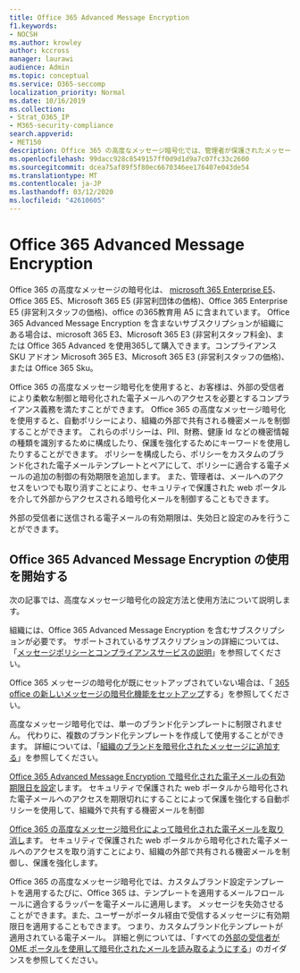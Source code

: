 ```yaml
---
title: Office 365 Advanced Message Encryption
f1.keywords:
- NOCSH
ms.author: krowley
author: kccross
manager: laurawi
audience: Admin
ms.topic: conceptual
ms.service: O365-seccomp
localization_priority: Normal
ms.date: 10/16/2019
ms.collection:
- Strat_O365_IP
- M365-security-compliance
search.appverid:
- MET150
description: Office 365 の高度なメッセージ暗号化では、管理者が保護されたメッセージをより多く実行できるようにすることで、組織が法令遵守の義務を満たすことができます。
ms.openlocfilehash: 99dacc928c8549157ff0d9d1d9a7c07fc33c2600
ms.sourcegitcommit: dcea75af89f5f80ec6670346ee176407e043de54
ms.translationtype: MT
ms.contentlocale: ja-JP
ms.lasthandoff: 03/12/2020
ms.locfileid: "42610605"
---
```

# <a name="office-365-advanced-message-encryption"></a>Office 365 Advanced Message Encryption

Office 365 の高度なメッセージの暗号化は、 [microsoft 365 Enterprise E5](https://www.microsoft.com/microsoft-365/enterprise/home)、Office 365 E5、Microsoft 365 E5 (非営利団体の価格)、Office 365 Enterprise E5 (非営利スタッフの価格)、office の365教育用 A5 に含まれています。 Office 365 Advanced Message Encryption を含まないサブスクリプションが組織にある場合は、microsoft 365 E3、Microsoft 365 E3 (非営利スタッフ料金)、または Office 365 Advanced を使用365して購入できます。コンプライアンス SKU アドオン Microsoft 365 E3、Microsoft 365 E3 (非営利スタッフの価格)、または Office 365 Sku。

Office 365 の高度なメッセージ暗号化を使用すると、お客様は、外部の受信者により柔軟な制御と暗号化された電子メールへのアクセスを必要とするコンプライアンス義務を満たすことができます。 Office 365 の高度なメッセージ暗号化を使用すると、自動ポリシーにより、組織の外部で共有される機密メールを制御することができます。 これらのポリシーは、PII、財務、健康 Id などの機密情報の種類を識別するために構成したり、保護を強化するためにキーワードを使用したりすることができます。 ポリシーを構成したら、ポリシーをカスタムのブランド化された電子メールテンプレートとペアにして、ポリシーに適合する電子メールの追加の制御の有効期限を追加します。 また、管理者は、メールへのアクセスをいつでも取り消すことにより、セキュリティで保護された web ポータルを介して外部からアクセスされる暗号化メールを制御することもできます。

外部の受信者に送信される電子メールの有効期限は、失効日と設定のみを行うことができます。

## <a name="get-started-with-office-365-advanced-message-encryption"></a>Office 365 Advanced Message Encryption の使用を開始する

次の記事では、高度なメッセージ暗号化の設定方法と使用方法について説明します。

組織には、Office 365 Advanced Message Encryption を含むサブスクリプションが必要です。 サポートされているサブスクリプションの詳細については、「[メッセージポリシーとコンプライアンスサービスの説明](https://docs.microsoft.com/office365/servicedescriptions/exchange-online-service-description/message-policy-and-compliance)」を参照してください。

Office 365 メッセージの暗号化が既にセットアップされていない場合は、「 [365 office の新しいメッセージの暗号化機能をセットアップ](set-up-new-message-encryption-capabilities.md)する」を参照してください。

高度なメッセージ暗号化では、単一のブランド化テンプレートに制限されません。 代わりに、複数のブランド化テンプレートを作成して使用することができます。 詳細については、「[組織のブランドを暗号化されたメッセージに追加する](add-your-organization-brand-to-encrypted-messages.md)」を参照してください。

[Office 365 Advanced Message Encryption で暗号化された電子メールの有効期限日を設定](ome-advanced-expiration.md)します。 セキュリティで保護された web ポータルから暗号化された電子メールへのアクセスを期限切れにすることによって保護を強化する自動ポリシーを使用して、組織外で共有する機密メールを制御

[Office 365 の高度なメッセージ暗号化によって暗号化された電子メールを取り消し](revoke-ome-encrypted-mail.md)ます。 セキュリティで保護された web ポータルから暗号化された電子メールへのアクセスを取り消すことにより、組織の外部で共有される機密メールを制御し、保護を強化します。  

Office 365 の高度なメッセージ暗号化では、カスタムブランド設定テンプレートを適用するたびに、Office 365 は、テンプレートを適用するメールフロールールに適合するラッパーを電子メールに適用します。 メッセージを失効させることができます。また、ユーザーがポータル経由で受信するメッセージに有効期限日を適用することもできます。 つまり、カスタムブランド化テンプレートが適用されている電子メール。 詳細と例については、「すべての[外部の受信者が OME ポータルを使用して暗号化されたメールを読み取るようにする](manage-office-365-message-encryption.md#ensure-all-external-recipients-use-the-ome-portal-to-read-encrypted-mail)」のガイダンスを参照してください。
